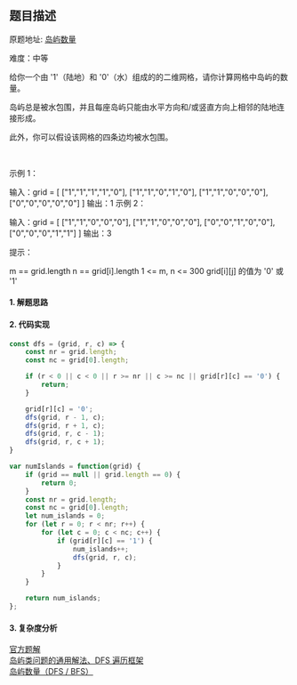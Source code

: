 ## 题目描述

原题地址: [岛屿数量](https://leetcode-cn.com/problems/number-of-islands/) 

难度：中等

给你一个由 '1'（陆地）和 '0'（水）组成的的二维网格，请你计算网格中岛屿的数量。

岛屿总是被水包围，并且每座岛屿只能由水平方向和/或竖直方向上相邻的陆地连接形成。

此外，你可以假设该网格的四条边均被水包围。

 

示例 1：

输入：grid = [
  ["1","1","1","1","0"],
  ["1","1","0","1","0"],
  ["1","1","0","0","0"],
  ["0","0","0","0","0"]
]
输出：1
示例 2：

输入：grid = [
  ["1","1","0","0","0"],
  ["1","1","0","0","0"],
  ["0","0","1","0","0"],
  ["0","0","0","1","1"]
]
输出：3
 

提示：

m == grid.length
n == grid[i].length
1 <= m, n <= 300
grid[i][j] 的值为 '0' 或 '1'

#### 1. 解题思路

#### 2. 代码实现
```js
const dfs = (grid, r, c) => {
    const nr = grid.length;
    const nc = grid[0].length;

    if (r < 0 || c < 0 || r >= nr || c >= nc || grid[r][c] == '0') {
        return;
    }

    grid[r][c] = '0';
    dfs(grid, r - 1, c);
    dfs(grid, r + 1, c);
    dfs(grid, r, c - 1);
    dfs(grid, r, c + 1);
}

var numIslands = function(grid) {
    if (grid == null || grid.length == 0) {
        return 0;
    }
    const nr = grid.length;
    const nc = grid[0].length;
    let num_islands = 0;
    for (let r = 0; r < nr; r++) {
        for (let c = 0; c < nc; c++) {
            if (grid[r][c] == '1') {
                num_islands++;
                dfs(grid, r, c);
            }
        }
    }

    return num_islands;
};
```

#### 3. 复杂度分析

[官方题解](https://leetcode-cn.com/problems/number-of-islands/solution/dao-yu-shu-liang-by-leetcode/)  
[岛屿类问题的通用解法、DFS 遍历框架](https://leetcode-cn.com/problems/number-of-islands/solution/dao-yu-lei-wen-ti-de-tong-yong-jie-fa-dfs-bian-li-/)  
[岛屿数量（DFS / BFS）](https://leetcode-cn.com/problems/number-of-islands/solution/number-of-islands-shen-du-you-xian-bian-li-dfs-or-/)  